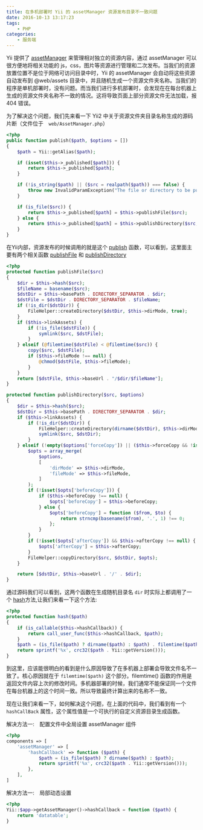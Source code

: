 ```yaml
---
title: 在多机部署时 Yii 的 assetManager 资源发布目录不一致问题
date: 2016-10-13 13:17:23
tags: 
    - PHP
categories:
    - 服务端
---
```


Yii 提供了 [assetManager](https://github.com/yiisoft/yii2/blob/master/framework/web/AssetManager.php) 来管理相对独立的资源内容，通过 assetManager 可以很方便地将相关功能的 js，css，图片等资源进行管理和二次发布。当我们的资源放置位置不是位于网络可访问目录中时，Yii 的 assetManager 会自动将这些资源自动发布到 @web/assets 目录中，并且随机生成一个资源文件夹名称。当我们的程序是单机部署时，没有问题。而当我们进行多机部署时，会发现在在每台机器上生成的资源文件夹名称不一致的情况。这将导致页面上部分资源文件无法加载，报 404 错误。

为了解决这个问题，我们先来看一下 Yii2 中关于资源文件夹目录名称生成的源码片断（文件位于　`web/AssetManager.php`）

```php
<?php
public function publish($path, $options = [])
{
    $path = Yii::getAlias($path);

    if (isset($this->_published[$path])) {
        return $this->_published[$path];
    }

    if (!is_string($path) || ($src = realpath($path)) === false) {
        throw new InvalidParamException("The file or directory to be published does not exist: $path");
    }

    if (is_file($src)) {
        return $this->_published[$path] = $this->publishFile($src);
    } else {
        return $this->_published[$path] = $this->publishDirectory($src, $options);
    }
}
```

在Yii内部，资源发布的时候调用的就是这个 [publish](https://github.com/yiisoft/yii2/blob/master/framework/web/AssetManager.php#L443)  函数，可以看到，这里面主要有两个相关函数 [publishFile](https://github.com/yiisoft/yii2/blob/master/framework/web/AssetManager.php#L468) 和 [publishDirectory](https://github.com/yiisoft/yii2/blob/master/framework/web/AssetManager.php#L513)

```php
<?php
protected function publishFile($src)
{
    $dir = $this->hash($src);
    $fileName = basename($src);
    $dstDir = $this->basePath . DIRECTORY_SEPARATOR . $dir;
    $dstFile = $dstDir . DIRECTORY_SEPARATOR . $fileName;
    if (!is_dir($dstDir)) {
        FileHelper::createDirectory($dstDir, $this->dirMode, true);
    }
    if ($this->linkAssets) {
        if (!is_file($dstFile)) {
            symlink($src, $dstFile);
        }
    } elseif (@filemtime($dstFile) < @filemtime($src)) {
        copy($src, $dstFile);
        if ($this->fileMode !== null) {
            @chmod($dstFile, $this->fileMode);
        }
    }
    return [$dstFile, $this->baseUrl . "/$dir/$fileName"];
}

protected function publishDirectory($src, $options)
{
    $dir = $this->hash($src);
    $dstDir = $this->basePath . DIRECTORY_SEPARATOR . $dir;
    if ($this->linkAssets) {
        if (!is_dir($dstDir)) {
            FileHelper::createDirectory(dirname($dstDir), $this->dirMode, true);
            symlink($src, $dstDir);
        }
    } elseif (!empty($options['forceCopy']) || ($this->forceCopy && !isset($options['forceCopy'])) || !is_dir($dstDir)) {
        $opts = array_merge(
            $options,
            [
                'dirMode' => $this->dirMode,
                'fileMode' => $this->fileMode,
            ]
        );
        if (!isset($opts['beforeCopy'])) {
            if ($this->beforeCopy !== null) {
                $opts['beforeCopy'] = $this->beforeCopy;
            } else {
                $opts['beforeCopy'] = function ($from, $to) {
                    return strncmp(basename($from), '.', 1) !== 0;
                };
            }
        }
        if (!isset($opts['afterCopy']) && $this->afterCopy !== null) {
            $opts['afterCopy'] = $this->afterCopy;
        }
        FileHelper::copyDirectory($src, $dstDir, $opts);
    }

    return [$dstDir, $this->baseUrl . '/' . $dir];
}
```

通过源码我们可以看到，这两个函数在生成随机目录名 `dir` 时实际上都调用了一个 [hash](https://github.com/yiisoft/yii2/blob/master/framework/web/AssetManager.php#L596)方法,让我们来看一下这个方法:
```php
<?php
protected function hash($path)
{
    if (is_callable($this->hashCallback)) {
        return call_user_func($this->hashCallback, $path);
    }
    $path = (is_file($path) ? dirname($path) : $path) . filemtime($path);
    return sprintf('%x', crc32($path . Yii::getVersion()));
}
```

到这里，应该能很明白的看到是什么原因导致了在多机器上部署会导致文件名不一致了。核心原因就在于 `filemtime($path)` 这个部分。filemtime() 函数的作用是返回文件内容上次的修改时间。多机器部署的时候，我们通常不能保证同一个文件在每台机器上的这个时间一致。所以导致最终计算出来的名称不一致。

现在让我们来看一下，如何解决这个问题，在上面的代码中，我们看到有一个 `hashCallBack` 属性，这个属性值是一个可执行的自定义资源目录生成函数。

解决方法一:　配置文件中全局设置 assetManager 组件

```php
<?php
components => [
    'assetManager' => [
        'hashCallback' => function ($path) {
            $path = (is_file($path) ? dirname($path) : $path);
            return sprintf('%x', crc32($path . Yii::getVersion()));
        },
    ],
]
```

解决方法一:　局部动态设置

```php
<?php
Yii::$app->getAssetManager()->hashCallback = function ($path) {
    return 'datatable';
}
```
